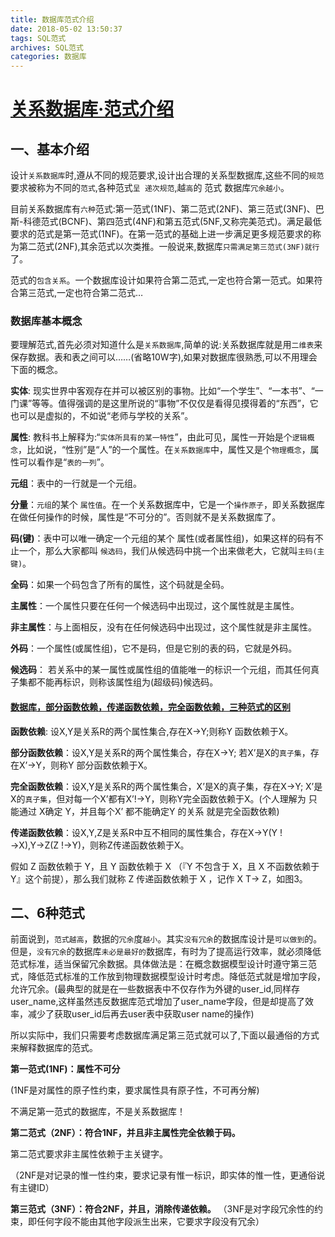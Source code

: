 ```yaml
---
title: 数据库范式介绍
date: 2018-05-02 13:50:37
tags: SQL范式
archives: SQL范式
categories: 数据库
---
```

# [关系数据库·范式介绍](http://josh-persistence.iteye.com/blog/2200644)

## 一、基本介绍
设计`关系数据库`时,遵从不同的规范要求,设计出合理的关系型数据库,这些不同的`规范`要求被称为不同的`范式`,各种范式`呈 递次规范`,越`高`的 范式 数据库`冗余越小`。

目前关系数据库有`六种`范式:第一范式(1NF)、第二范式(2NF)、第三范式(3NF)、巴斯-科德范式(BCNF)、第四范式(4NF)和第五范式(5NF,又称完美范式)。满足最低要求的范式是第一范式(1NF)。在第一范式的基础上进一步满足更多规范要求的称为第二范式(2NF),其余范式以次类推。一般说来,数据库`只需满足第三范式(3NF)就行`了。

范式的`包含关系`。一个数据库设计如果符合第二范式,一定也符合第一范式。如果符合第三范式,一定也符合第二范式…

### **数据库基本概念**
 要理解范式,首先必须对知道什么是`关系数据库`,简单的说:关系数据库就是用`二维表`来保存数据。表和表之间可以……(省略10W字),如果对数据库很熟悉,可以不用理会下面的概念。

**实体**: 现实世界中客观存在并可以被区别的事物。比如“一个学生”、“一本书”、“一门课”等等。值得强调的是这里所说的“事物”不仅仅是看得见摸得着的“东西”，它也可以是虚拟的，不如说“老师与学校的关系”。

**属性**: 教科书上解释为:“`实体所具有的某一特性`”，由此可见，属性一开始是个`逻辑概念`，比如说，“性别”是“人”的一个属性。在`关系数据库`中，属性又是个`物理概念`，属性可以看作是“`表的一列`”。

**元组**：表中的一行就是一个元组。

**分量**：`元组`的某个 `属性值`。在一个关系数据库中，它是一个`操作原子`，即关系数据库在做任何操作的时候，属性是“不可分的”。否则就不是关系数据库了。

**码(键)**：表中可以唯一确定一个元组的某个 属性(或者属性组)，如果这样的码有不止一个，那么大家都叫 `候选码`，我们从候选码中挑一个出来做老大，它就叫`主码(主键)`。

**全码**：如果一个码包含了所有的属性，这个码就是全码。

**主属性**：一个属性只要在任何一个候选码中出现过，这个属性就是主属性。

**非主属性**：与上面相反，没有在任何候选码中出现过，这个属性就是非主属性。

**外码**：一个属性(或属性组)，它不是码，但是它别的表的码，它就是外码。

**候选码**： 若关系中的某一属性或属性组的值能唯一的标识一个元组，而其任何真子集都不能再标识，则称该属性组为(超级码)候选码。

#### [数据库，部分函数依赖，传递函数依赖，完全函数依赖，三种范式的区别](https://blog.csdn.net/rl529014/article/details/48391465)
**函数依赖**: 设X,Y是关系R的两个属性集合,存在X→Y;则称Y 函数依赖于X。

**部分函数依赖**：设X,Y是关系R的两个属性集合，存在X→Y; 若X’是X的`真子集`，存在X’→Y，则称Y 部分函数依赖于X。

**完全函数依赖**：设X,Y是关系R的两个属性集合，X’是X的真子集，存在X→Y; X’是X的`真子集`，但对每一个X’都有X’!→Y，则称Y完全函数依赖于X。(个人理解为 只能通过 X确定 Y，并且每个X’ 都不能确定Y 的关系 就是完全函数依赖)

**传递函数依赖**：设X,Y,Z是关系R中互不相同的属性集合，存在X→Y(Y !→X),Y→Z(Z !→Y)，则称Z传递函数依赖于X。

假如 Z 函数依赖于 Y，且 Y 函数依赖于 X （『Y 不包含于 X，且 X 不函数依赖于 Y』这个前提），那么我们就称 Z 传递函数依赖于 X ，记作 X T→ Z，如图3。

## 二、6种范式
前面说到，`范式越高`，数据的`冗余`度`越小`。其实`没有冗余`的数据库设计是`可以做到`的。但是，`没有冗余`的数据库`未必是最好的`数据库，有时为了提高运行效率，就必须降低范式标准，适当保留冗余数据。具体做法是：在概念数据模型设计时遵守第三范式，降低范式标准的工作放到物理数据模型设计时考虑。降低范式就是增加字段，允许冗余。(最典型的就是在一些数据表中不仅存作为外键的user_id,同样存user_name,这样虽然违反数据库范式增加了user_name字段，但是却提高了效率，减少了获取user_id后再去user表中获取user name的操作)

所以实际中，我们只需要考虑数据库满足第三范式就可以了,下面以最通俗的方式来解释数据库的范式。

**第一范式(1NF)：属性不可分**

(1NF是对属性的原子性约束，要求属性具有原子性，不可再分解)

不满足第一范式的数据库，不是关系数据库！

**第二范式（2NF）：符合1NF，并且非主属性完全依赖于码。**

第二范式要求非主属性依赖于主关键字。

（2NF是对记录的惟一性约束，要求记录有惟一标识，即实体的惟一性，更通俗说有主键ID）

**第三范式（3NF）：符合2NF，并且，消除传递依赖。**
（3NF是对字段冗余性的约束，即任何字段不能由其他字段派生出来，它要求字段没有冗余）

